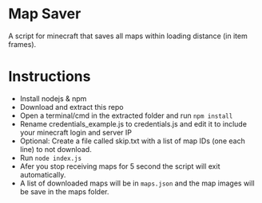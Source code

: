 # Map Saver
A script for minecraft that saves all maps within loading distance (in item frames).

# Instructions
  * Install nodejs & npm
  * Download and extract this repo
  * Open a terminal/cmd in the extracted folder and run `npm install`
  * Rename credentials_example.js to credentials.js and edit it to include your minecraft login and server IP
  * Optional: Create a file called skip.txt with a list of map IDs (one each line) to not download.
  * Run `node index.js`
  * Afer you stop receiving maps for 5 second the script will exit automatically.
  * A list of downloaded maps will be in `maps.json` and the map images will be save in the maps folder.
